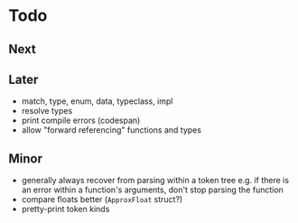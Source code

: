 # Todo

## Next

## Later

- match, type, enum, data, typeclass, impl
- resolve types
- print compile errors (codespan)
- allow "forward referencing" functions and types

## Minor

- generally always recover from parsing within a token tree
  e.g. if there is an error within a function's arguments,
  don't stop parsing the function
- compare floats better (`ApproxFloat` struct?)
- pretty-print token kinds
